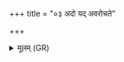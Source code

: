 +++
title = "०३ अदो यद् अवरोचते"

+++
<details><summary>मूलम् (GR)</summary>

अदो यद् अवरोचते  
चतुष्पक्षम् इव च्छदिः ।  
तेन ते सर्वं क्षेत्रियम्  
अङ्गेभ्यो नाशयामसि ॥
</details>